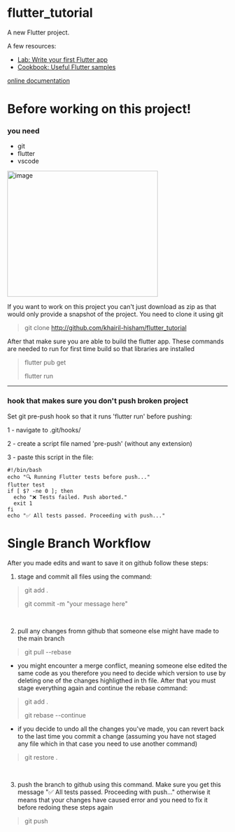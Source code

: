# flutter_tutorial

A new Flutter project.

A few resources:

- [Lab: Write your first Flutter app](https://docs.flutter.dev/get-started/codelab)
- [Cookbook: Useful Flutter samples](https://docs.flutter.dev/cookbook)

[online documentation](https://docs.flutter.dev/)

# Before working on this project!
### you need
- git
- flutter
- vscode

<img width="344" height="287" alt="image" src="https://github.com/user-attachments/assets/d846df48-f21b-41d0-a0c1-dfac78f0c315" />

If you want to work on this project you can't just download as zip as that would only provide a snapshot of the project.
You need to clone it using git

> git clone http://github.com/khairil-hisham/flutter_tutorial

After that make sure you are able to build the flutter app. These commands are needed to run for first time build so that libraries are installed

> flutter pub get
>
> flutter run

<hr>

### hook that makes sure you don't push broken project

Set git pre-push hook so that it runs 'flutter run' before pushing:

1 - navigate to .git/hooks/

2 - create a script file named 'pre-push' (without any extension)

3 - paste this script in the file:

```
#!/bin/bash
echo "🔍 Running Flutter tests before push..."
flutter test
if [ $? -ne 0 ]; then
  echo "❌ Tests failed. Push aborted."
  exit 1
fi
echo "✅ All tests passed. Proceeding with push..."
```

# Single Branch Workflow

After you made edits and want to save it on github follow these steps:

1. stage and commit all files using the command:

> git add .
> 
> git commit -m "your message here"
<br>

2. pull any changes fromn github that someone else might have made to the main branch

> git pull --rebase

- you might encounter a merge conflict, meaning someone else edited the same code as you therefore you
need to decide which version to use by deleting one of the changes highligthed in th file. After that you must
stage everything again and continue the rebase command:

> git add .
> 
> git rebase --continue

- if you decide to undo all the changes you've made, you can revert back to the last time you commit a change (assuming you have not staged any file
which in that case you need to use another command)

> git restore .
<br>

3. push the branch to github using this command. Make sure you get this message "✅ All tests passed. Proceeding with push..." otherwise
it means that your changes have caused error and you need to fix it before redoing these steps again

> git push
